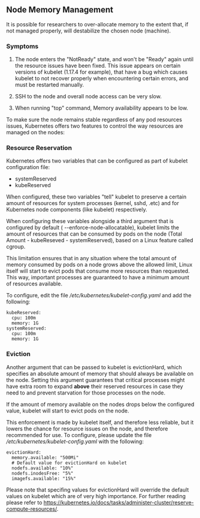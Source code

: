 ## Node Memory Management

It is possible for researchers to over-allocate memory to the extent that, if not managed properly,  will destabilize the chosen node  (machine). 

### Symptoms

1. The node enters the "NotReady" state, and won't be "Ready" again until the resource issues have been fixed. This issue appears on certain versions of kubelet (1.17.4 for example), that have a bug which causes kubelet to not recover properly when encountering certain errors, and must be restarted manually.

2. SSH to the node and overall node access can be very slow.

3. When running "top" command, Memory availability appears to be low.

To make sure the node remains stable regardless of any pod resources issues, Kubernetes offers two features to control the way resources are managed on the nodes:

### Resource Reservation

Kubernetes offers two variables that can be configured as part of kubelet configuration file:

*   systemReserved
*   kubeReserved

When configured, these two variables "tell" kubelet to preserve a certain amount of resources for system processes (kernel, sshd, .etc) and for Kubernetes node components (like kubelet) respectively.

When configuring these variables alongside a third argument that is configured by default ( --enforce-node-allocatable), kubelet limits the amount of resources that can be consumed by pods on the node (Total Amount - kubeReseved - systemReserved), based on a Linux feature called cgroup. 

 This limitation ensures that in any situation where the total amount of memory consumed by pods on a node grows above the allowed limit, Linux itself will start to evict pods that consume more resources than requested. This way, important processes are guaranteed to have a minimum amount of resources available. 

To configure, edit the file _/etc/kubernetes/kubelet-config.yaml_ and add the following:

    kubeReserved:
      cpu: 100m
      memory: 1G
    systemReserved:
      cpu: 100m
      memory: 1G

###  Eviction 

 Another argument that can be passed to kubelet is evictionHard, which specifies an absolute amount of memory that should always be available on the node. Setting this argument guarantees that critical processes might have extra room to expand __above__ their reserved resources in case they need to and prevent starvation for those processes on the node. 

 If the amount of memory available on the nodes drops below the configured value, kubelet will start to evict pods on the node. 

 This enforcement is made by kubelet itself, and therefore less reliable, but it lowers the chance for resource issues on the node, and therefore recommended for use. To configure, please update the file  _/etc/kubernetes/kubelet-config.yaml_ with the following: 

    evictionHard:
      memory.available: "500Mi"
      # Default value for evictionHard on kubelet
      nodefs.available: "10%"
      nodefs.inodesFree: "5%"
      imagefs.available: "15%"

 Please note that specifing values for evictionHard will override the default values on kubelet which are of very high importance.
 For further reading please refer to <https://kubernetes.io/docs/tasks/administer-cluster/reserve-compute-resources/>.
